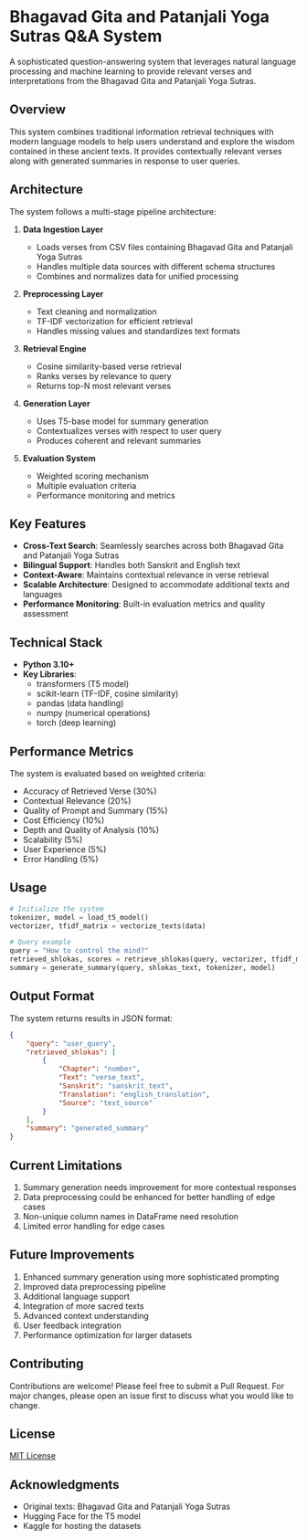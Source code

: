 # Bhagavad Gita and Patanjali Yoga Sutras Q&A System

A sophisticated question-answering system that leverages natural language processing and machine learning to provide relevant verses and interpretations from the Bhagavad Gita and Patanjali Yoga Sutras.

## Overview

This system combines traditional information retrieval techniques with modern language models to help users understand and explore the wisdom contained in these ancient texts. It provides contextually relevant verses along with generated summaries in response to user queries.

## Architecture

The system follows a multi-stage pipeline architecture:

1. **Data Ingestion Layer**
   - Loads verses from CSV files containing Bhagavad Gita and Patanjali Yoga Sutras
   - Handles multiple data sources with different schema structures
   - Combines and normalizes data for unified processing

2. **Preprocessing Layer**
   - Text cleaning and normalization
   - TF-IDF vectorization for efficient retrieval
   - Handles missing values and standardizes text formats

3. **Retrieval Engine**
   - Cosine similarity-based verse retrieval
   - Ranks verses by relevance to query
   - Returns top-N most relevant verses

4. **Generation Layer**
   - Uses T5-base model for summary generation
   - Contextualizes verses with respect to user query
   - Produces coherent and relevant summaries

5. **Evaluation System**
   - Weighted scoring mechanism
   - Multiple evaluation criteria
   - Performance monitoring and metrics

## Key Features

- **Cross-Text Search**: Seamlessly searches across both Bhagavad Gita and Patanjali Yoga Sutras
- **Bilingual Support**: Handles both Sanskrit and English text
- **Context-Aware**: Maintains contextual relevance in verse retrieval
- **Scalable Architecture**: Designed to accommodate additional texts and languages
- **Performance Monitoring**: Built-in evaluation metrics and quality assessment

## Technical Stack

- **Python 3.10+**
- **Key Libraries**:
  - transformers (T5 model)
  - scikit-learn (TF-IDF, cosine similarity)
  - pandas (data handling)
  - numpy (numerical operations)
  - torch (deep learning)

## Performance Metrics

The system is evaluated based on weighted criteria:
- Accuracy of Retrieved Verse (30%)
- Contextual Relevance (20%)
- Quality of Prompt and Summary (15%)
- Cost Efficiency (10%)
- Depth and Quality of Analysis (10%)
- Scalability (5%)
- User Experience (5%)
- Error Handling (5%)

## Usage

```python
# Initialize the system
tokenizer, model = load_t5_model()
vectorizer, tfidf_matrix = vectorize_texts(data)

# Query example
query = "How to control the mind?"
retrieved_shlokas, scores = retrieve_shlokas(query, vectorizer, tfidf_matrix, data)
summary = generate_summary(query, shlokas_text, tokenizer, model)
```

## Output Format

The system returns results in JSON format:
```json
{
    "query": "user_query",
    "retrieved_shlokas": [
        {
            "Chapter": "number",
            "Text": "verse_text",
            "Sanskrit": "sanskrit_text",
            "Translation": "english_translation",
            "Source": "text_source"
        }
    ],
    "summary": "generated_summary"
}
```

## Current Limitations

1. Summary generation needs improvement for more contextual responses
2. Data preprocessing could be enhanced for better handling of edge cases
3. Non-unique column names in DataFrame need resolution
4. Limited error handling for edge cases

## Future Improvements

1. Enhanced summary generation using more sophisticated prompting
2. Improved data preprocessing pipeline
3. Additional language support
4. Integration of more sacred texts
5. Advanced context understanding
6. User feedback integration
7. Performance optimization for larger datasets

## Contributing

Contributions are welcome! Please feel free to submit a Pull Request. For major changes, please open an issue first to discuss what you would like to change.

## License

[MIT License](https://choosealicense.com/licenses/mit/)

## Acknowledgments

- Original texts: Bhagavad Gita and Patanjali Yoga Sutras
- Hugging Face for the T5 model
- Kaggle for hosting the datasets
